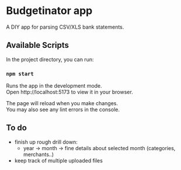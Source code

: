 # Budgetinator app

A DIY app for parsing CSV/XLS bank statements.

## Available Scripts

In the project directory, you can run:

### `npm start`

Runs the app in the development mode.\
Open http://localhost:5173 to view it in your browser.

The page will reload when you make changes.\
You may also see any lint errors in the console.

## To do

- finish up rough drill down:
  - year -> month -> fine details about selected month (categories, merchants..)
- keep track of multiple uploaded files
